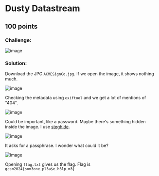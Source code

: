 # Dusty Datastream
## 100 points

### Challenge:
![image](https://github.com/user-attachments/assets/1e1c69fc-c77e-4e3b-887b-379b9ce7a674)

### Solution:
Download the JPG `ACMESignCo.jpg`. If we open the image, it shows nothing much.

![image](https://github.com/user-attachments/assets/a50b2323-7166-4950-a2e5-c37f38f023df)

Checking the metadata using `exiftool` and we get a lot of mentions of "404".

![image](https://github.com/user-attachments/assets/c652d802-c0af-4054-94d7-9300d832c5b1)

Could be important, like a password. Maybe there's something hidden inside the image. I use [steghide](https://www.kali.org/tools/steghide/).

![image](https://github.com/user-attachments/assets/b8c2d7f7-8b0f-4693-8ae3-60dcc3c5522f)

It asks for a passphrase. I wonder what could it be?

![image](https://github.com/user-attachments/assets/e4a5fe48-eed6-4958-934d-289d49696a1d)

Opening `flag.txt` gives us the flag. Flag is `gcsm2024{som3one_pl3a$e_h3lp_m3}`
